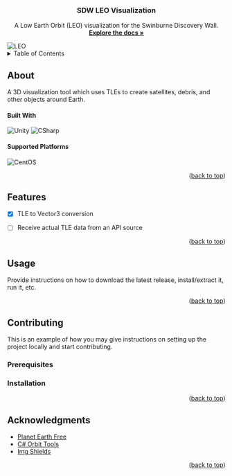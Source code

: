 <!-- Improved compatibility of back to top link: See: https://github.com/othneildrew/Best-README-Template/pull/73 -->
<a name="readme-top"></a>
<!-- PROJECT LOGO -->
<div align="center">
  <h3 align="center">SDW LEO Visualization</h3>

  <p align="center">
    A Low Earth Orbit (LEO) visualization for the Swinburne Discovery Wall.
    <br />
    <a href="https://github.com/othneildrew/Best-README-Template"><strong>Explore the docs »</strong></a>
    <br />
  </p>
</div>

<img src="LEO.gif" alt="LEO">

<!-- TABLE OF CONTENTS -->
<details>
  <summary>Table of Contents</summary>
  <ol>
    <li>
      <a href="#about">About</a>
      <ul>
        <li><a href="#built-with">Built With</a></li>
        <li><a href="#supported-platforms">Supported Platforms</a></li>
      </ul>
    </li>
    <li><a href="#features">Features</a></li>
    <li><a href="#usage">Usage</a></li>
    <li>
      <a href="#contributing">Contributing</a>
      <ul>
        <li><a href="#prerequisites">Prerequisites</a></li>
        <li><a href="#installation">Installation</a></li>
      </ul>
    </li>
    <li><a href="#acknowledgments">Acknowledgments</a></li>
  </ol>
</details>



<!-- ABOUT -->
## About

A 3D visualization tool which uses TLEs to create satellites, debris, and other objects around Earth.

#### Built With
![Unity][unity] ![CSharp][cs]

#### Supported Platforms
![CentOS][centos]

<p align="right">(<a href="#readme-top">back to top</a>)</p>



<!-- FEATURES -->
## Features

- [x] TLE to Vector3 conversion
- [ ] Receive actual TLE data from an API source



<p align="right">(<a href="#readme-top">back to top</a>)</p>



<!-- USAGE -->
## Usage

Provide instructions on how to download the latest release, install/extract it, run it, etc.

<p align="right">(<a href="#readme-top">back to top</a>)</p>



<!-- CONTRIBUTING -->
## Contributing

This is an example of how you may give instructions on setting up the project locally and start contributing.

### Prerequisites



### Installation



<p align="right">(<a href="#readme-top">back to top</a>)</p>



<!-- ACKNOWLEDGMENTS -->
## Acknowledgments

* [Planet Earth Free](https://assetstore.unity.com/packages/3d/environments/sci-fi/planet-earth-free-23399)
* [C# Orbit Tools](http://www.zeptomoby.com/satellites/)
* [Img Shields](https://shields.io)

<p align="right">(<a href="#readme-top">back to top</a>)</p>



<!-- MARKDOWN LINKS & IMAGES -->
<!-- https://www.markdownguide.org/basic-syntax/#reference-style-links -->
[centos]: https://img.shields.io/badge/Cent%20OS-262577?style=for-the-badge&logo=CentOS&logoColor=white
[unity]: https://img.shields.io/badge/Unity-100000?style=for-the-badge&logo=unity&logoColor=white
[cs]: https://img.shields.io/badge/C%23-239120?style=for-the-badge&logo=c-sharp&logoColor=white
